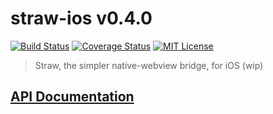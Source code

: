 # straw-ios v0.4.0

[![Build Status](https://img.shields.io/travis/strawjs/straw-ios.svg?style=flat)](https://travis-ci.org/strawjs/straw-ios)
[![Coverage Status](https://img.shields.io/coveralls/strawjs/straw-ios.svg?style=flat)](https://coveralls.io/r/strawjs/straw-ios)
[![MIT License](https://img.shields.io/badge/license-MIT-1188ff.svg?style=flat)](https://github.com/strawjs/straw-ios/blob/master/LICENSE)

> Straw, the simpler native-webview bridge, for iOS (wip)

## [API Documentation](http://strawjs.github.io/straw-ios/doc/html/index.html)
